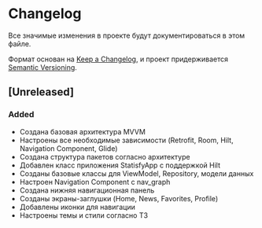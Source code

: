 # Changelog

Все значимые изменения в проекте будут документироваться в этом файле.

Формат основан на [Keep a Changelog](https://keepachangelog.com/en/1.0.0/),
и проект придерживается [Semantic Versioning](https://semver.org/spec/v2.0.0.html).

## [Unreleased]

### Added
- Создана базовая архитектура MVVM
- Настроены все необходимые зависимости (Retrofit, Room, Hilt, Navigation Component, Glide)
- Создана структура пакетов согласно архитектуре
- Добавлен класс приложения StatisfyApp с поддержкой Hilt
- Созданы базовые классы для ViewModel, Repository, модели данных
- Настроен Navigation Component с nav_graph
- Создана нижняя навигационная панель
- Созданы экраны-заглушки (Home, News, Favorites, Profile)
- Добавлены иконки для навигации
- Настроены темы и стили согласно ТЗ 